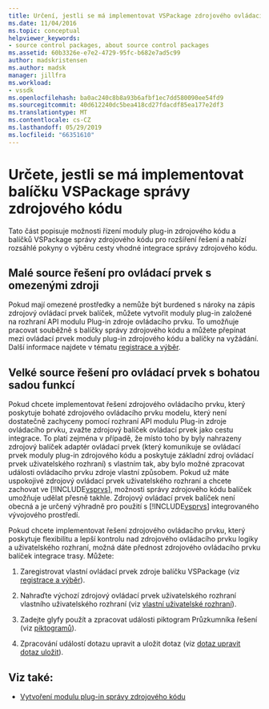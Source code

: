 ```yaml
---
title: Určení, jestli se má implementovat VSPackage zdrojového ovládacího prvku | Dokumentace Microsoftu
ms.date: 11/04/2016
ms.topic: conceptual
helpviewer_keywords:
- source control packages, about source control packages
ms.assetid: 60b3326e-e7e2-4729-95fc-b682e7ad5c99
author: madskristensen
ms.author: madsk
manager: jillfra
ms.workload:
- vssdk
ms.openlocfilehash: ba0ac240c8b8a93b6afbf1ec7dd580090ee54fd9
ms.sourcegitcommit: 40d612240dc5bea418cd27fdacdf85ea177e2df3
ms.translationtype: MT
ms.contentlocale: cs-CZ
ms.lasthandoff: 05/29/2019
ms.locfileid: "66351610"
---
```

# <a name="determine-whether-to-implement-a-source-control-vspackage"></a>Určete, jestli se má implementovat balíčku VSPackage správy zdrojového kódu
Tato část popisuje možnosti řízení moduly plug-in zdrojového kódu a balíčků VSPackage správy zdrojového kódu pro rozšíření řešení a nabízí rozsáhlé pokyny o výběru cesty vhodné integrace správy zdrojového kódu.

## <a name="small-source-control-solution-with-limited-resources"></a>Malé source řešení pro ovládací prvek s omezenými zdroji
 Pokud mají omezené prostředky a nemůže být burdened s nároky na zápis zdrojový ovládací prvek balíček, můžete vytvořit moduly plug-in založené na rozhraní API modulu Plug-in zdroje ovládacího prvku. To umožňuje pracovat souběžně s balíčky správy zdrojového kódu a můžete přepínat mezi ovládací prvek moduly plug-in zdrojového kódu a balíčky na vyžádání. Další informace najdete v tématu [registrace a výběr](../../extensibility/internals/registration-and-selection-source-control-vspackage.md).

## <a name="large-source-control-solution-with-a-rich-feature-set"></a>Velké source řešení pro ovládací prvek s bohatou sadou funkcí
 Pokud chcete implementovat řešení zdrojového ovládacího prvku, který poskytuje bohaté zdrojového ovládacího prvku modelu, který není dostatečně zachyceny pomocí rozhraní API modulu Plug-in zdroje ovládacího prvku, zvažte zdrojový balíček ovládací prvek jako cestu integrace. To platí zejména v případě, že místo toho by byly nahrazeny zdrojový balíček adaptér ovládací prvek (který komunikuje se ovládací prvek moduly plug-in zdrojového kódu a poskytuje základní zdroj ovládací prvek uživatelského rozhraní) s vlastním tak, aby bylo možné zpracovat události ovládacího prvku zdroje vlastní způsobem. Pokud už máte uspokojivé zdrojový ovládací prvek uživatelského rozhraní a chcete zachovat ve [!INCLUDE[vsprvs](../../code-quality/includes/vsprvs_md.md)], možnosti správy zdrojového kódu balíček umožňuje udělat přesně takhle. Zdrojový ovládací prvek balíček není obecná a je určený výhradně pro použití s [!INCLUDE[vsprvs](../../code-quality/includes/vsprvs_md.md)] integrovaného vývojového prostředí.

 Pokud chcete implementovat řešení zdrojového ovládacího prvku, který poskytuje flexibilitu a lepší kontrolu nad zdrojového ovládacího prvku logiky a uživatelského rozhraní, možná dáte přednost zdrojového ovládacího prvku balíček integrace trasy. Můžete:

1. Zaregistrovat vlastní ovládací prvek zdroje balíčku VSPackage (viz [registrace a výběr](../../extensibility/internals/registration-and-selection-source-control-vspackage.md)).

2. Nahraďte výchozí zdrojový ovládací prvek uživatelského rozhraní vlastního uživatelského rozhraní (viz [vlastní uživatelské rozhraní](../../extensibility/internals/custom-user-interface-source-control-vspackage.md)).

3. Zadejte glyfy použít a zpracovat události piktogram Průzkumníka řešení (viz [piktogramů](../../extensibility/internals/glyph-control-source-control-vspackage.md)).

4. Zpracování událostí dotazu upravit a uložit dotaz (viz [dotaz upravit dotaz uložit](../../extensibility/internals/query-edit-query-save-source-control-vspackage.md)).

## <a name="see-also"></a>Viz také:
- [Vytvoření modulu plug-in správy zdrojového kódu](../../extensibility/internals/creating-a-source-control-plug-in.md)